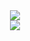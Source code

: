 <div align="center">
	<a href="https://discord.com/users/1068179092396048495" >  
  		<img src="https://lanyard.kyrie25.me/api/1068179092396048495?imgStyle=square"  />  
	</a>  
</div>
<div align="center">
	<a href="" >  
  		<img src="https://github-readme-stats.vercel.app/api?username=noaskers&show_icons=true&count_private=true&custom_title=Noaskerks+GitHub+Stats&theme=react" />  
	</a>
</div>
